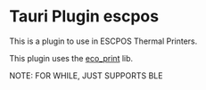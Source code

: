 # Tauri Plugin escpos

This is a plugin to use in ESCPOS Thermal Printers.

This plugin uses the <a href="https://github.com/lnxdxtf/eco_print">eco_print</a> lib.


NOTE: FOR WHILE, JUST SUPPORTS BLE